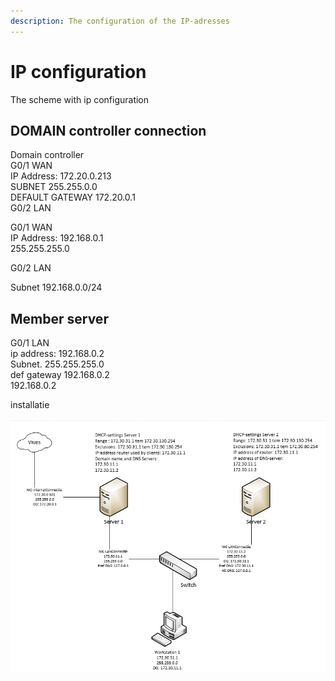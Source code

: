 ```yaml
---
description: The configuration of the IP-adresses
---
```


# IP configuration

The scheme with ip configuration

## DOMAIN controller connection

Domain controller   
G0/1 WAN  
IP Address: 172.20.0.213  
SUBNET 255.255.0.0  
DEFAULT GATEWAY 172.20.0.1  
G0/2 LAN

G0/1 WAN  
IP Address: 192.168.0.1  
255.255.255.0  
  
G0/2 LAN





Subnet 192.168.0.0/24



## Member server

G0/1 LAN  
ip address: 192.168.0.2   
Subnet. 255.255.255.0  
def gateway 192.168.0.2   
192.168.0.2 

  


installatie 





![](.gitbook/assets/windows2schema.png)


